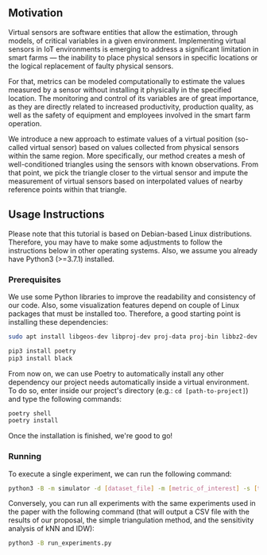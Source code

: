 ## Motivation

Virtual sensors are software entities that allow the estimation, through models, of critical variables in a given environment. Implementing virtual sensors in IoT environments is emerging to address a significant limitation in smart farms — the inability to place physical sensors in specific locations or the logical replacement of faulty physical sensors.

For that, metrics can be modeled computationally to estimate the values measured by a sensor without installing it physically in the specified location. The monitoring and control of its variables are of great importance, as they are directly related to increased productivity, production quality, as well as the safety of equipment and employees involved in the smart farm operation.

We introduce a new approach to estimate values of a virtual position (so-called virtual sensor) based on values collected from physical sensors within the same region. More specifically, our method creates a mesh of well-conditioned triangles using the sensors with known observations. From that point, we pick the triangle closer to the virtual sensor and impute the measurement of virtual sensors based on interpolated values of nearby reference points within that triangle.

## Usage Instructions


Please note that this tutorial is based on Debian-based Linux distributions. Therefore, you may have to make some adjustments to follow the instructions below in other operating systems. Also, we assume you already have Python3 (>=3.7.1) installed.

### Prerequisites

We use some Python libraries to improve the readability and consistency of our code. Also, some visualization features depend on couple of Linux packages that must be installed too. Therefore, a good starting point is installing these dependencies:

```bash
sudo apt install libgeos-dev libproj-dev proj-data proj-bin libbz2-dev libblas3 liblapack3 liblapack-dev libblas-dev libatlas-base-dev gfortran

pip3 install poetry
pip3 install black
```

From now on, we can use Poetry to automatically install any other dependency our project needs automatically inside a virtual environment. To do so, enter inside our project's directory (e.g.: `cd [path-to-project]`) and type the following commands:

```bash
poetry shell
poetry install
```

Once the installation is finished, we're good to go!

### Running

To execute a single experiment, we can run the following command:

```bash
python3 -B -m simulator -d [dataset_file] -m [metric_of_interest] -s [timespan] -n [n_sensors] -k [n_neighbors] -a [technique]
```

Conversely, you can run all experiments with the same experiments used in the paper with the following command (that will output a CSV file with the results of our proposal, the simple triangulation method, and the sensitivity analysis of kNN and IDW):

```bash
python3 -B run_experiments.py
```
